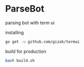 # ParseBot
parsing bot with term ui

installing
```bash
go get -u github.com/gizak/termui
```

build for production
```bash
bash build.sh
```
